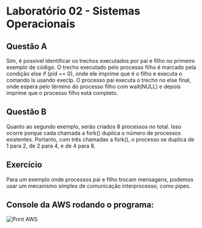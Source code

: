 # Laboratório 02 - Sistemas Operacionais

## Questão A

Sim, é possível identificar os trechos executados por pai e filho no primeiro exemplo de código. O trecho executado pelo processo filho é marcado pela condição else if (pid == 0), onde ele imprime que é o filho e executa o comando ls usando execlp. O processo pai executa o trecho no else final, onde espera pelo término do processo filho com wait(NULL) e depois imprime que o processo filho está completo.

## Questão B

Quanto ao segundo exemplo, serão criados 8 processos no total. Isso ocorre porque cada chamada a fork() duplica o número de processos existentes. Portanto, com três chamadas a fork(), o processo se duplica de 1 para 2, de 2 para 4, e de 4 para 8.

## Exercício

Para um exemplo onde processos pai e filho trocam mensagens, podemos usar um mecanismo simples de comunicação interprocesso, como pipes.
 
## Console da AWS rodando o programa:
<img src="" alt="Print AWS">
